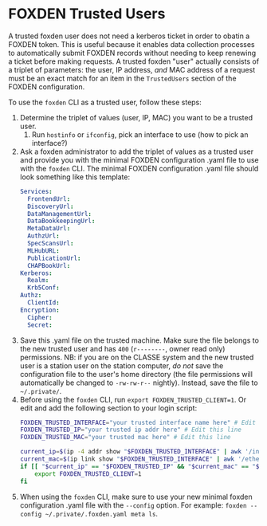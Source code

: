 # FOXDEN Trusted Users

A trusted foxden user does not need a kerberos ticket in order to obatin a FOXDEN token.
This is useful because it enables data collection processes to automatically submit FOXDEN records without needing to keep renewing a ticket before making requests.
A trusted foxden "user" actually consists of a triplet of parameters: the user, IP address, _and_ MAC address of a request must be an exact match for an item in the `TrustedUsers` section of the FOXDEN configuration.

To use the `foxden` CLI as a trusted user, follow these steps:
1. Determine the triplet of values (user, IP, MAC) you want to be a trusted user.
   1. Run `hostinfo` or `ifconfig`, pick an interface to use (how to pick an interface?)
3. Ask a foxden administrator to add the triplet of values as a trusted user
   and provide you with the minimal FOXDEN configuration .yaml file to use with the `foxden` CLI.
   The minimal FOXDEN configuration .yaml file should look something like this template:
   ```yaml
   Services:
     FrontendUrl:
     DiscoveryUrl:
     DataManagementUrl:
     DataBookkeepingUrl:
     MetaDataUrl:
     AuthzUrl:
     SpecScansUrl:
     MLHubURL:
     PublicationUrl:
     CHAPBookUrl:
   Kerberos:
     Realm: 
     Krb5Conf: 
   Authz:
     ClientId: 
   Encryption:
     Cipher: 
     Secret: 
   ```
3. Save this .yaml file on the trusted machine.
   Make sure the file belongs to the new trusted user and has `400` (`r--------`, owner read only) permissions.
   NB: if you are on the CLASSE system and the new trusted user is a station user on the station computer,
   _do not_ save the configuration file to the user's home directory
   (the file permissions will automatically be changed to `-rw-rw-r--` nightly).
   Instead, save the file to `~/.private/`. 
4. Before using the `foxden` CLI, run `export FOXDEN_TRUSTED_CLIENT=1`.
   Or edit and add the following section to your login script:
   ```bash
   FOXDEN_TRUSTED_INTERFACE="your trusted interface name here" # Edit this line
   FOXDEN_TRUSTED_IP="your trusted ip addr here" # Edit this line
   FOXDEN_TRUSTED_MAC="your trusted mac here" # Edit this line
   
   current_ip=$(ip -4 addr show "$FOXDEN_TRUSTED_INTERFACE" | awk '/inet / {print $2}' | cut -d'/' -f1)
   current_mac=$(ip link show "$FOXDEN_TRUSTED_INTERFACE" | awk '/ether/ {print $2}')
   if [[ "$current_ip" == "$FOXDEN_TRUSTED_IP" && "$current_mac" == "$FOXDEN_TRUSTED_MAC" ]]; then
       export FOXDEN_TRUSTED_CLIENT=1
   fi
   ```
5. When using the `foxden` CLI, make sure to use your new minimal foxden configuration .yaml file with the `--config` option.
   For example: `foxden --config ~/.private/.foxden.yaml meta ls`.
